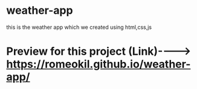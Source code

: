 # weather-app
this is the weather app which we created using html,css,js

# Preview for this project (Link)---->  https://romeokil.github.io/weather-app/
